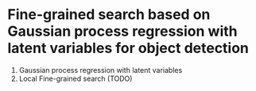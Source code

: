 Fine-grained search based on Gaussian process regression with latent variables for object detection
=======================================================

1. Gaussian process regression with latent variables
2. Local Fine-grained search (TODO)

